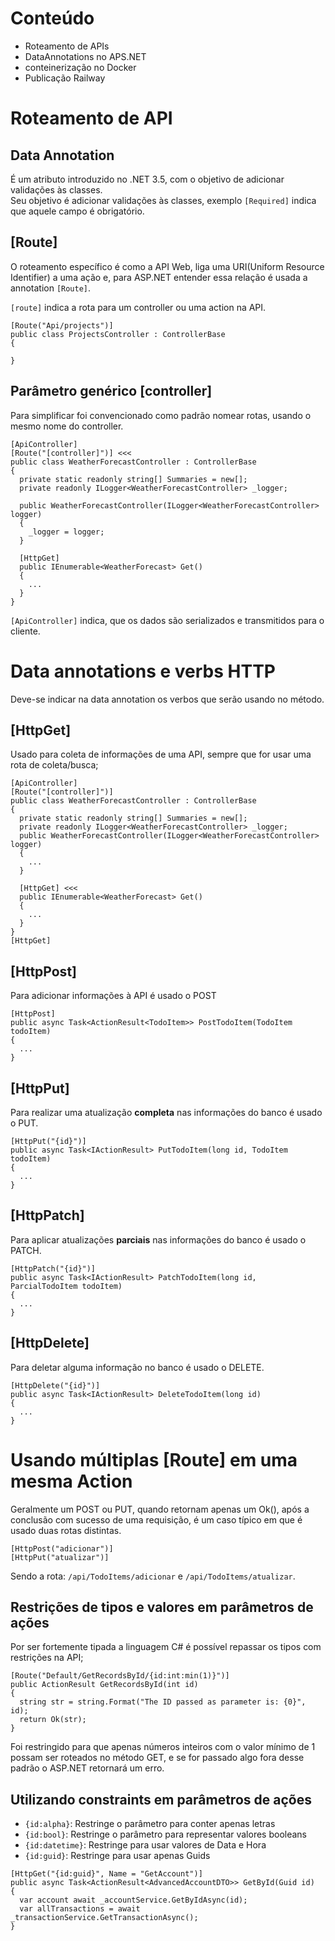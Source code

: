 # Conteúdo

- Roteamento de APIs
- DataAnnotations no APS.NET
- conteinerização no Docker
- Publicação Railway

# Roteamento de API

## Data Annotation

É um atributo introduzido no .NET 3.5, com o objetivo de adicionar validações às classes.\
Seu objetivo é adicionar validações às classes, exemplo `[Required]` indica que aquele campo é obrigatório.

## [Route]

O roteamento específico é como a API Web, liga uma URI(Uniform Resource Identifier) a uma ação e, para ASP.NET entender essa relação é usada a annotation `[Route]`.

`[route]` indica a rota para um controller ou uma action na API.

```
[Route("Api/projects")]
public class ProjectsController : ControllerBase
{

}
```

## Parâmetro genérico [controller]

Para simplificar foi convencionado como padrão nomear rotas, usando o mesmo nome do controller.

```
[ApiController]
[Route("[controller]")] <<<
public class WeatherForecastController : ControllerBase
{
  private static readonly string[] Summaries = new[];
  private readonly ILogger<WeatherForecastController> _logger;

  public WeatherForecastController(ILogger<WeatherForecastController> logger)
  {
    _logger = logger;
  }

  [HttpGet]
  public IEnumerable<WeatherForecast> Get()
  {
    ...
  }
}
```

`[ApiController]` indica, que os dados são serializados e transmitidos para o cliente.

# Data annotations e verbs HTTP

Deve-se indicar na data annotation os verbos que serão usando no método.

## [HttpGet]

Usado para coleta de informações de uma API, sempre que for usar uma rota de coleta/busca;

```
[ApiController]
[Route("[controller]")]
public class WeatherForecastController : ControllerBase
{
  private static readonly string[] Summaries = new[];
  private readonly ILogger<WeatherForecastController> _logger;
  public WeatherForecastController(ILogger<WeatherForecastController> logger)
  {
    ...
  }

  [HttpGet] <<<
  public IEnumerable<WeatherForecast> Get()
  {
    ...
  }
}
[HttpGet]
```

## [HttpPost]

Para adicionar informações à API é usado o POST

```
[HttpPost]
public async Task<ActionResult<TodoItem>> PostTodoItem(TodoItem todoItem)
{
  ...
}
```

## [HttpPut]

Para realizar uma atualização **completa** nas informações do banco é usado o PUT.

```
[HttpPut("{id}")]
public async Task<IActionResult> PutTodoItem(long id, TodoItem todoItem)
{
  ...
}
```

## [HttpPatch]

Para aplicar atualizações **parciais** nas informações do banco é usado o PATCH.

```
[HttpPatch("{id}")]
public async Task<IActionResult> PatchTodoItem(long id, ParcialTodoItem todoItem)
{
  ...
}
```

## [HttpDelete]

Para deletar alguma informação no banco é usado o DELETE.

```
[HttpDelete("{id}")]
public async Task<IActionResult> DeleteTodoItem(long id)
{
  ...
}
```

# Usando múltiplas [Route] em uma mesma Action

Geralmente um POST ou PUT, quando retornam apenas um Ok(), após a conclusão com sucesso de uma requisição, é um caso típico em que é usado duas rotas distintas.

```
[HttpPost("adicionar")]
[HttpPut("atualizar")]
```

Sendo a rota: `/api/TodoItems/adicionar` e `/api/TodoItems/atualizar`.

## Restrições de tipos e valores em parâmetros de ações

Por ser fortemente tipada a linguagem C# é possível repassar os tipos com restrições na API;

```
[Route("Default/GetRecordsById/{id:int:min(1)}")]
public ActionResult GetRecordsById(int id)
{
  string str = string.Format("The ID passed as parameter is: {0}", id);
  return Ok(str);
}
```
Foi restringido para que apenas números inteiros com o valor mínimo de 1 possam ser roteados no método GET, e se for passado algo fora desse padrão o ASP.NET retornará um erro.

## Utilizando constraints em parâmetros de ações

- `{id:alpha}`: Restringe o parâmetro para conter apenas letras
- `{id:bool}`: Restringe o parâmetro para representar valores booleans
- `{id:datetime}`: Restringe para usar valores de Data e Hora
- `{id:guid}`: Restringe para usar apenas Guids

```
[HttpGet("{id:guid}", Name = "GetAccount")]
public async Task<ActionResult<AdvancedAccountDTO>> GetById(Guid id)
{
  var account await _accountService.GetByIdAsync(id);
  var allTransactions = await _transactionService.GetTransactionAsync();
}
```
